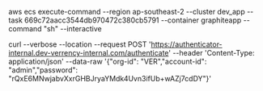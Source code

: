 aws ecs execute-command --region ap-southeast-2 --cluster dev_app --task 669c72aacc3544db970472c380cb5791 --container graphiteapp --command "sh" --interactive

curl --verbose --location --request POST 'https://authenticator-internal.dev-verrency-internal.com/authenticate' --header 'Content-Type: application/json' --data-raw '{"org-id": "VER","account-id": "admin","password": "rQxE6MNwjabvXxrGHBJryaYMdk4Uvn3ifUb+wAZj7cdDY"}'